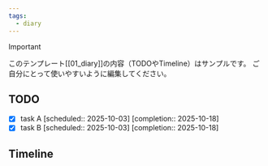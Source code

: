 ```yaml
---
tags:
  - diary
---
```

> [!IMPORTANT]
> このテンプレート[[01_diary]]の内容（TODOやTimeline）はサンプルです。
> ご自分にとって使いやすいように編集してください。

## TODO

- [x] task A   [scheduled:: 2025-10-03]  [completion:: 2025-10-18]
- [x] task B   [scheduled:: 2025-10-03]  [completion:: 2025-10-18]

## Timeline
